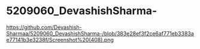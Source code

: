# 5209060_DevashishSharma-


https://github.com/Devashish-Sharmaa/5209060_DevashishSharma-/blob/383e28ef3f2ce6af771eb3383ae77141b3e3238f/Screenshot%20(408).png
